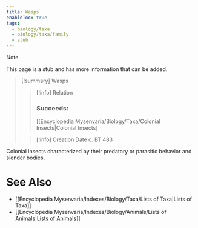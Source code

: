 ```yaml
---
title: Wasps
enableToc: true
tags:
  - biology/taxa
  - biology/taxa/family
  - stub
---
```


> [!note]
> This page is a stub and has more information that can be added.

> [!summary] Wasps
> > [!info] Relation
> > ### Succeeds:
> > [[Encyclopedia Mysenvaria/Biology/Taxa/Colonial Insects|Colonial Insects]
>
> > [!info] Creation Date
> > c. BT 483

Colonial insects characterized by their predatory or parasitic behavior and slender bodies.

# See Also
- [[Encyclopedia Mysenvaria/Indexes/Biology/Taxa/Lists of Taxa|Lists of Taxa]]
- [[Encyclopedia Mysenvaria/Indexes/Biology/Animals/Lists of Animals|Lists of Animals]]
